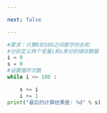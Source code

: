 ```yaml
---

next: false

---
```




<BlogInfo id="467"/>

```python
#要求：计算0到100之间数字的总和
#分别定义两个变量i和s来分别储存数据
i = 0
s = 0
#设置循环次数
while i <= 100 :

    s += i
    i += 1
print("最后的计算结果是: %d" % s)


```



<ActionBox />

